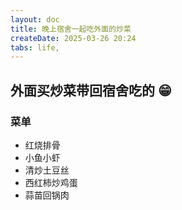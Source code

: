 ```yaml
---
layout: doc
title: 晚上宿舍一起吃外面的炒菜
createDate: 2025-03-26 20:24
tabs: life,
---
```



## 外面买炒菜带回宿舍吃的 :grin:

### 菜单

- 红烧排骨
- 小鱼小虾
- 清炒土豆丝
- 西红柿炒鸡蛋
- 蒜苗回锅肉

<n-image width="300" object-fit="contain" src="/assets/2025/03/26-1.jpg"/>
